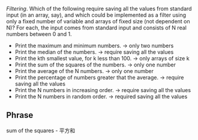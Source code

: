 *Filtering*. Which of the following require saving all the values from standard
input (in an array, say), and which could be implemented as a filter using only
a fixed number of variable and arrays of fixed size (not dependent on N)? For each,
the input comes from standard input and consists of N real numbers between 0 and 1.

* Print the maximum and minimum numbers. -> only two numbers
* Print the median of the numbers. -> require saving all the values
* Print the kth smallest value, for k less than 100. -> only arrays of size k
* Print the sum of the squares of the numbers. -> only one number
* Print the average of the N numbers. -> only one number
* Print the percentage of numbers greater that the average. -> require saving all the values
* Print the N numbers in increasing order. -> require saving all the values
* Print the N numbers in random order. -> required saving all the values


## Phrase
sum of the squares - 平方和
